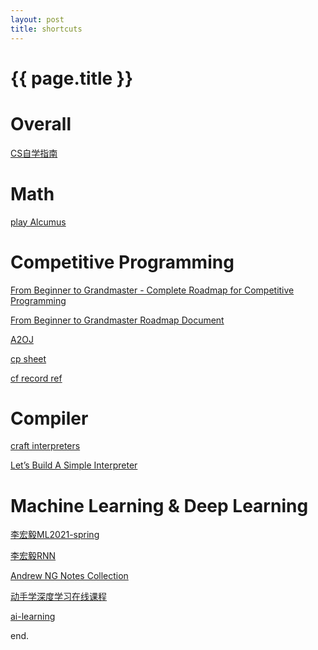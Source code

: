 ```yaml
---
layout: post
title: shortcuts
---
```


{{ page.title }}
================

<p><h1>Overall</h1></p>
<p><a href="https://csdiy.wiki/">CS自学指南</a></p>

<p><h1>Math</h1></p>
<p><a href="https://artofproblemsolving.com/alcumus/problem">play Alcumus</a></p>

<p><h1>Competitive Programming</h1></p>
<p><a href="https://www.youtube.com/watch?v=bSdp2WeyuJY&ab_channel=ColinGalen">From Beginner to Grandmaster - Complete Roadmap for Competitive Programming</a></p>
<p><a href="https://docs.google.com/document/d/1-7Co93b504uyXyMjjE8bnLJP3d3QXvp_m1UjvbvdR2Y/edit?tab=t.0">From Beginner to Grandmaster Roadmap Document</a></p>
<p><a href="https://a2oj.netlify.app/ladders">A2OJ</a></p>
<p><a href="https://docs.google.com/spreadsheets/d/1xzH-Bj66q4OfnQxI1h1miywM1Y1Z92RkMoX5jYsqzEk/edit?gid=0#gid=0">cp sheet</a></p>
<p><a href="https://codeforces.com/contests/with/hhhyh">cf record ref</a></p>

<p><h1>Compiler</h1></p>
<p><a href="https://craftinginterpreters.com/contents.html">craft interpreters</a></p>
<p><a href="https://github.com/12Tall/lsbasi_cn">Let’s Build A Simple Interpreter</a></p>

<p><h1>Machine Learning & Deep Learning</h1></p>
<p><a href="https://speech.ee.ntu.edu.tw/~hylee/ml/2021-spring.php">李宏毅ML2021-spring</a></p>
<p><a href="https://www.youtube.com/watch?v=xCGidAeyS4M&t=194s&ab_channel=Hung-yiLee">李宏毅RNN</a></p>
<p><a href="https://github.com/ashishpatel26/Andrew-NG-Notes/tree/master">Andrew NG Notes Collection</a></p>
<p><a href="https://c.d2l.ai/zh-v2/">动手学深度学习在线课程</a></p>
<p><a href="https://github.com/apachecn/AiLearning?tab=readme-ov-file">ai-learning</a></p>


end.
